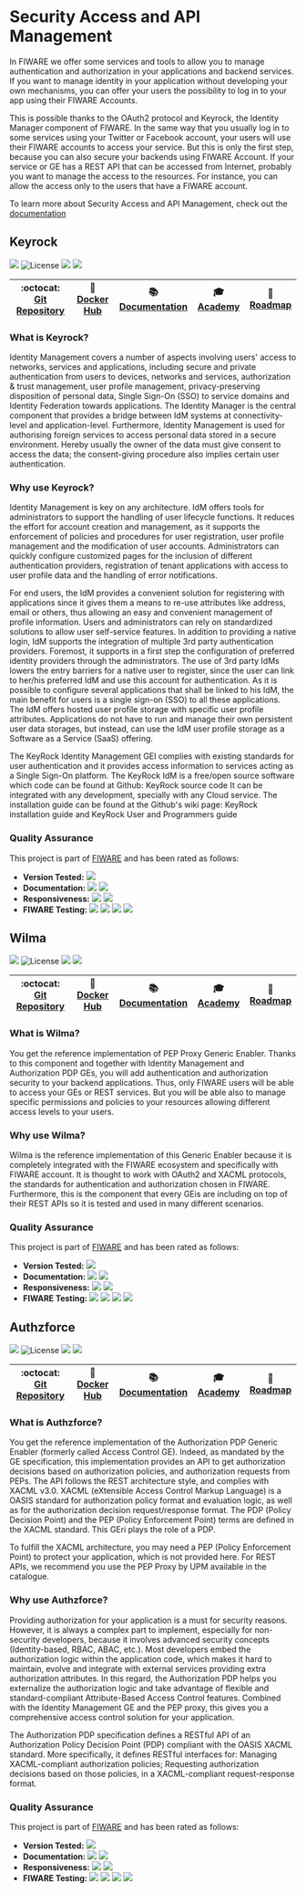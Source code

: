 # Security Access and API Management

In FIWARE we offer some services and tools to allow you to manage authentication
and authorization in your applications and backend services. If you want to
manage identity in your application without developing your own mechanisms, you
can offer your users the possibility to log in to your app using their FIWARE
Accounts.

This is possible thanks to the OAuth2 protocol and Keyrock, the Identity Manager
component of FIWARE. In the same way that you usually log in to some services
using your Twitter or Facebook account, your users will use their FIWARE
accounts to access your service. But this is only the first step, because you
can also secure your backends using FIWARE Account. If your service or GE has a
REST API that can be accessed from Internet, probably you want to manage the
access to the resources. For instance, you can allow the access only to the
users that have a FIWARE account.

To learn more about Security Access and API Management, check out the
[documentation](https://fiwaretourguide.readthedocs.io/en/latest/security/introduction/)

## Keyrock

[![](https://nexus.lab.fiware.org/repository/raw/public/badges/chapters/security.svg)](https://www.fiware.org/developers/catalogue/)
![License](https://img.shields.io/github/license/ging/fiware-idm.svg)
![](https://img.shields.io/github/release-date/ging/fiware-idm.svg)
![](https://img.shields.io/github/commits-since/ging/fiware-idm/latest.svg)

| :octocat: [Git Repository](https://github.com/ging/fiware-idm) | :whale: [Docker Hub](https://hub.docker.com/r/fiware/idm/) | :books: [Documentation](https://fiware-idm.readthedocs.io/en/latest/) | :mortar_board: [Academy](https://fiware-academy.readthedocs.io/en/latest/security/keyrock) | :dart: [Roadmap](https://github.com/ging/fiware-idm/blob/master/roadmap.md) |
| -------------------------------------------------------------- | ---------------------------------------------------------- | --------------------------------------------------------------------- | ------------------------------------------------------------------------------------------ | --------------------------------------------------------------------------- |


### What is Keyrock?

Identity Management covers a number of aspects involving users' access to
networks, services and applications, including secure and private authentication
from users to devices, networks and services, authorization & trust management,
user profile management, privacy-preserving disposition of personal data, Single
Sign-On (SSO) to service domains and Identity Federation towards applications.
The Identity Manager is the central component that provides a bridge between IdM
systems at connectivity-level and application-level. Furthermore, Identity
Management is used for authorising foreign services to access personal data
stored in a secure environment. Hereby usually the owner of the data must give
consent to access the data; the consent-giving procedure also implies certain
user authentication.

### Why use Keyrock?

Identity Management is key on any architecture. IdM offers tools for
administrators to support the handling of user lifecycle functions. It reduces
the effort for account creation and management, as it supports the enforcement
of policies and procedures for user registration, user profile management and
the modification of user accounts. Administrators can quickly configure
customized pages for the inclusion of different authentication providers,
registration of tenant applications with access to user profile data and the
handling of error notifications.

For end users, the IdM provides a convenient solution for registering with
applications since it gives them a means to re-use attributes like address,
email or others, thus allowing an easy and convenient management of profile
information. Users and administrators can rely on standardized solutions to
allow user self-service features. In addition to providing a native login, IdM
supports the integration of multiple 3rd party authentication providers.
Foremost, it supports in a first step the configuration of preferred identity
providers through the administrators. The use of 3rd party IdMs lowers the entry
barriers for a native user to register, since the user can link to her/his
preferred IdM and use this account for authentication. As it is possible to
configure several applications that shall be linked to his IdM, the main benefit
for users is a single sign-on (SSO) to all these applications. The IdM offers
hosted user profile storage with specific user profile attributes. Applications
do not have to run and manage their own persistent user data storages, but
instead, can use the IdM user profile storage as a Software as a Service (SaaS)
offering.

The KeyRock Identity Management GEI complies with existing standards for user
authentication and it provides access information to services acting as a Single
Sign-On platform. The KeyRock IdM is a free/open source software which code can
be found at Github: KeyRock source code It can be integrated with any
development, specially with any Cloud service. The installation guide can be
found at the Github's wiki page: KeyRock installation guide and KeyRock User and
Programmers guide

### Quality Assurance

This project is part of [FIWARE](https://fiware.org/) and has been rated as
follows:

-   **Version Tested:**
    ![](https://img.shields.io/badge/dynamic/json.svg?label=Version&url=https://fiware.github.io/catalogue/json/keyrock.json&query=$.version&colorB=blue)
-   **Documentation:**
    ![](https://img.shields.io/badge/dynamic/json.svg?label=Completeness&url=https://fiware.github.io/catalogue/json/keyrock.json&query=$.docCompleteness&colorB=blue)
    ![](https://img.shields.io/badge/dynamic/json.svg?label=Usability&url=https://fiware.github.io/catalogue/json/keyrock.json&query=$.docSoundness&colorB=blue)
-   **Responsiveness:**
    ![](https://img.shields.io/badge/dynamic/json.svg?label=Time%20to%20Respond&url=https://fiware.github.io/catalogue/json/keyrock.json&query=$.timeToCharge&colorB=blue)
    ![](https://img.shields.io/badge/dynamic/json.svg?label=Time%20to%20Fix&url=https://fiware.github.io/catalogue/json/keyrock.json&query=$.timeToFix&colorB=blue)
-   **FIWARE Testing:**
    ![](https://img.shields.io/badge/dynamic/json.svg?label=Tests%20Passed&url=https://fiware.github.io/catalogue/json/keyrock.json&query=$.failureRate&colorB=blue)
    ![](https://img.shields.io/badge/dynamic/json.svg?label=Scalability&url=https://fiware.github.io/catalogue/json/keyrock.json&query=$.scalability&colorB=blue)
    ![](https://img.shields.io/badge/dynamic/json.svg?label=Performance&url=https://fiware.github.io/catalogue/json/keyrock.json&query=$.performance&colorB=blue)
    ![](https://img.shields.io/badge/dynamic/json.svg?label=Stability&url=https://fiware.github.io/catalogue/json/keyrock.json&query=$.stability&colorB=blue)

## Wilma

[![](https://nexus.lab.fiware.org/repository/raw/public/badges/chapters/security.svg)](https://www.fiware.org/developers/catalogue/)
![License](https://img.shields.io/github/license/ging/fiware-pep-proxy.svg)
![](https://img.shields.io/github/release-date/ging/fiware-pep-proxy.svg)
![](https://img.shields.io/github/commits-since/ging/fiware-pep-proxy/latest.svg)

| :octocat: [Git Repository](https://github.com/ging/fiware-pep-proxy) | :whale: [Docker Hub](https://hub.docker.com/r/fiware/pep-proxy/) | :books: [Documentation](https://fiware-pep-proxy.rtfd.io/) | :mortar_board: [Academy](https://fiware-academy.readthedocs.io/en/latest/security/wilma) | :dart: [Roadmap](https://github.com/ging/fiware-pep-proxy/blob/master/roadmap.md) |
| -------------------------------------------------------------------- | ---------------------------------------------------------------- | ---------------------------------------------------------- | ---------------------------------------------------------------------------------------- | --------------------------------------------------------------------------------- |


### What is Wilma?

You get the reference implementation of PEP Proxy Generic Enabler. Thanks to
this component and together with Identity Management and Authorization PDP GEs,
you will add authentication and authorization security to your backend
applications. Thus, only FIWARE users will be able to access your GEs or REST
services. But you will be able also to manage specific permissions and policies
to your resources allowing different access levels to your users.

### Why use Wilma?

Wilma is the reference implementation of this Generic Enabler because it is
completely integrated with the FIWARE ecosystem and specifically with FIWARE
account. It is thought to work with OAuth2 and XACML protocols, the standards
for authentication and authorization chosen in FIWARE. Furthermore, this is the
component that every GEis are including on top of their REST APIs so it is
tested and used in many different scenarios.

### Quality Assurance

This project is part of [FIWARE](https://fiware.org/) and has been rated as
follows:

-   **Version Tested:**
    ![](https://img.shields.io/badge/dynamic/json.svg?label=Version&url=https://fiware.github.io/catalogue/json/wilma.json&query=$.version&colorB=blue)
-   **Documentation:**
    ![](https://img.shields.io/badge/dynamic/json.svg?label=Completeness&url=https://fiware.github.io/catalogue/json/wilma.json&query=$.docCompleteness&colorB=blue)
    ![](https://img.shields.io/badge/dynamic/json.svg?label=Usability&url=https://fiware.github.io/catalogue/json/wilma.json&query=$.docSoundness&colorB=blue)
-   **Responsiveness:**
    ![](https://img.shields.io/badge/dynamic/json.svg?label=Time%20to%20Respond&url=https://fiware.github.io/catalogue/json/wilma.json&query=$.timeToCharge&colorB=blue)
    ![](https://img.shields.io/badge/dynamic/json.svg?label=Time%20to%20Fix&url=https://fiware.github.io/catalogue/json/wilma.json&query=$.timeToFix&colorB=blue)
-   **FIWARE Testing:**
    ![](https://img.shields.io/badge/dynamic/json.svg?label=Tests%20Passed&url=https://fiware.github.io/catalogue/json/wilma.json&query=$.failureRate&colorB=blue)
    ![](https://img.shields.io/badge/dynamic/json.svg?label=Scalability&url=https://fiware.github.io/catalogue/json/wilma.json&query=$.scalability&colorB=blue)
    ![](https://img.shields.io/badge/dynamic/json.svg?label=Performance&url=https://fiware.github.io/catalogue/json/wilma.json&query=$.performance&colorB=blue)
    ![](https://img.shields.io/badge/dynamic/json.svg?label=Stability&url=https://fiware.github.io/catalogue/json/wilma.json&query=$.stability&colorB=blue)

## Authzforce

[![](https://nexus.lab.fiware.org/repository/raw/public/badges/chapters/security.svg)](https://www.fiware.org/developers/catalogue/)
![License](https://img.shields.io/github/license/authzforce/server.svg)
![](https://img.shields.io/github/release-date/authzforce/server.svg)
![](https://img.shields.io/github/commits-since/authzforce/server/latest.svg)

| :octocat: [Git Repository](https://github.com/authzforce/server) | :whale: [Docker Hub](https://hub.docker.com/r/authzforce/server/) | :books: [Documentation](https://authzforce-ce-fiware.rtfd.io/) | :mortar_board: [Academy](https://fiware-academy.readthedocs.io/en/latest/security/authzforce) |  :dart: [Roadmap](https://github.com/authzforce/server/blob/develop/ROADMAP.md)
| ---------------------------------------------------------------- | ----------------------------------------------------------------- | -------------------------------------------------------------- | --------------------------------------------------------------------------------------------- | --- |


### What is Authzforce?

You get the reference implementation of the Authorization PDP Generic Enabler
(formerly called Access Control GE). Indeed, as mandated by the GE
specification, this implementation provides an API to get authorization
decisions based on authorization policies, and authorization requests from PEPs.
The API follows the REST architecture style, and complies with XACML v3.0. XACML
(eXtensible Access Control Markup Language) is a OASIS standard for
authorization policy format and evaluation logic, as well as for the
authorization decision request/response format. The PDP (Policy Decision Point)
and the PEP (Policy Enforcement Point) terms are defined in the XACML standard.
This GEri plays the role of a PDP.

To fulfill the XACML architecture, you may need a PEP (Policy Enforcement Point)
to protect your application, which is not provided here. For REST APIs, we
recommend you use the PEP Proxy by UPM available in the catalogue.

### Why use Authzforce?

Providing authorization for your application is a must for security reasons.
However, it is always a complex part to implement, especially for non-security
developers, because it involves advanced security concepts (Identity-based,
RBAC, ABAC, etc.). Most developers embed the authorization logic within the
application code, which makes it hard to maintain, evolve and integrate with
external services providing extra authorization attributes. In this regard, the
Authorization PDP helps you externalize the authorization logic and take
advantage of flexible and standard-compliant Attribute-Based Access Control
features. Combined with the Identity Management GE and the PEP proxy, this gives
you a comprehensive access control solution for your application.

The Authorization PDP specification defines a RESTful API of an Authorization
Policy Decision Point (PDP) compliant with the OASIS XACML standard. More
specifically, it defines RESTful interfaces for: Managing XACML-compliant
authorization policies; Requesting authorization decisions based on those
policies, in a XACML-compliant request-response format.

### Quality Assurance

This project is part of [FIWARE](https://fiware.org/) and has been rated as
follows:

-   **Version Tested:**
    ![](https://img.shields.io/badge/dynamic/json.svg?label=Version&url=https://fiware.github.io/catalogue/json/authzforce.json&query=$.version&colorB=blue)
-   **Documentation:**
    ![](https://img.shields.io/badge/dynamic/json.svg?label=Completeness&url=https://fiware.github.io/catalogue/json/authzforce.json&query=$.docCompleteness&colorB=blue)
    ![](https://img.shields.io/badge/dynamic/json.svg?label=Usability&url=https://fiware.github.io/catalogue/json/authzforce.json&query=$.docSoundness&colorB=blue)
-   **Responsiveness:**
    ![](https://img.shields.io/badge/dynamic/json.svg?label=Time%20to%20Respond&url=https://fiware.github.io/catalogue/json/authzforce.json&query=$.timeToCharge&colorB=blue)
    ![](https://img.shields.io/badge/dynamic/json.svg?label=Time%20to%20Fix&url=https://fiware.github.io/catalogue/json/authzforce.json&query=$.timeToFix&colorB=blue)
-   **FIWARE Testing:**
    ![](https://img.shields.io/badge/dynamic/json.svg?label=Tests%20Passed&url=https://fiware.github.io/catalogue/json/authzforce.json&query=$.failureRate&colorB=blue)
    ![](https://img.shields.io/badge/dynamic/json.svg?label=Scalability&url=https://fiware.github.io/catalogue/json/authzforce.json&query=$.scalability&colorB=blue)
    ![](https://img.shields.io/badge/dynamic/json.svg?label=Performance&url=https://fiware.github.io/catalogue/json/authzforce.json&query=$.performance&colorB=blue)
    ![](https://img.shields.io/badge/dynamic/json.svg?label=Stability&url=https://fiware.github.io/catalogue/json/authzforce.json&query=$.stability&colorB=blue)
